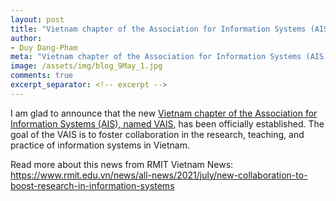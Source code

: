 ```yaml
---
layout: post
title: "Vietnam chapter of the Association for Information Systems (AIS) has been established"
author:
- Duy Dang-Pham
meta: "Vietnam chapter of the Association for Information Systems (AIS) has been established"
image: /assets/img/blog_9May_1.jpg
comments: true
excerpt_separator: <!-- excerpt -->
---
```

I am glad to announce that the new <a href="https://communities.aisnet.org/vietnamais/home" target="\_blank">Vietnam chapter of the Association for Information Systems (AIS), named VAIS</a>, has been officially established. The goal of the VAIS is to foster collaboration in the research, teaching, and practice of information systems in Vietnam.<!-- excerpt -->

Read more about this news from RMIT Vietnam News: <a href="https://www.rmit.edu.vn/news/all-news/2021/july/new-collaboration-to-boost-research-in-information-systems" target="\_blank">https://www.rmit.edu.vn/news/all-news/2021/july/new-collaboration-to-boost-research-in-information-systems</a>